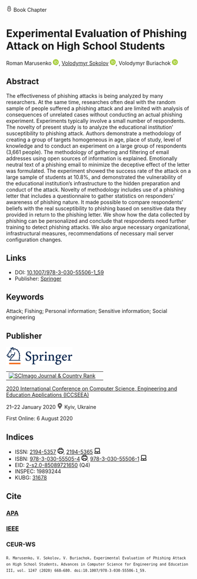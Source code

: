 <img src="/icons/lock.svg" width="16" height="16"> Book Chapter

# Experimental Evaluation of Phishing Attack on High School Students

Roman Marusenko <a href="https://orcid.org/0000-0003-3631-9593" target="_blank"><img src="/icons/orcid.svg" width="16" height="16"></a>,
<a href="/">Volodymyr Sokolov</a> <a href="https://orcid.org/0000-0002-9349-7946" target="_blank"><img src="/icons/orcid.svg" width="16" height="16"></a>,
Volodymyr Buriachok <a href="https://orcid.org/0000-0002-4055-1494" target="_blank"><img src="/icons/orcid.svg" width="16" height="16"></a>

## Abstract

The effectiveness of phishing attacks is being analyzed by many researchers. At the same time, researches often deal with the random sample of people suffered a phishing attack and are limited with analysis of consequences of unrelated cases without conducting an actual phishing experiment. Experiments typically involve a small number of respondents. The novelty of present study is to analyze the educational institution’ susceptibility to phishing attack. Authors demonstrate a methodology of creating a group of targets homogeneous in age, place of study, level of knowledge and to conduct an experiment on a large group of respondents (3,661 people). The methodology of gathering and filtering of email addresses using open sources of information is explained. Emotionally neutral text of a phishing email to minimize the deceptive effect of the letter was formulated. The experiment showed the success rate of the attack on a large sample of students at 10.8%, and demonstrated the vulnerability of the educational institution’s infrastructure to the hidden preparation and conduct of the attack. Novelty of methodology includes use of a phishing letter that includes a questionnaire to gather statistics on responders’ awareness of phishing nature. It made possible to compare respondents’ beliefs with the real susceptibility to phishing based on sensitive data they provided in return to the phishing letter. We show how the data collected by phishing can be personalized and conclude that respondents need further training to detect phishing attacks. We also argue necessary organizational, infrastructural measures, recommendations of necessary mail server configuration changes.

## Links

* DOI: [10.1007/978-3-030-55506-1_59](https://doi.org/10.1007/978-3-030-55506-1_59) 
* Publisher: [Springer](https://link.springer.com/chapter/10.1007/978-3-030-55506-1_59) 

## Keywords

Attack; Fishing; Personal information; Sensitive information; Social engineering

## Publisher

<img src="/icons/springer.svg" height="50">

<table>
<tr>
<td>
<a href="https://www.scimagojr.com/journalsearch.php?q=5100152904&amp;tip=sid&amp;exact=no" title="SCImago Journal &amp; Country Rank"><img border="0" src="https://www.scimagojr.com/journal_img.php?id=5100152904" alt="SCImago Journal &amp; Country Rank"  /></a>
</td>
<td style="text-align: left;">
<span class="__dimensions_badge_embed__" data-doi="10.1007/978-3-030-55506-1_59" data-hide-zero-citations="true"></span><script async src="https://badge.dimensions.ai/badge.js" charset="utf-8"></script>
</td>
</tr>
</table>

[2020 International Conference on Computer Science, Engineering and Education Applications (ICCSEEA)](https://link.springer.com/book/10.1007/978-3-030-55506-1)
 
21–22 January 2020 <img src="/icons/location-pin.svg" width="16" height="16"> Kyiv, Ukraine

First Online: 6 August 2020

## Indices

* ISSN: [2194-5357](https://portal.issn.org/resource/ISSN/2194-5357) <img src="/icons/print.svg" width="16" height="16">, [2194-5365](https://portal.issn.org/resource/ISSN/2194-5365) <img src="/icons/online.svg" width="16" height="16">
* ISBN: [978-3-030-55505-4](https://isbnsearch.org/isbn/978-3-030-55505-4) <img src="/icons/print.svg" width="16" height="16">, [978-3-030-55506-1](https://isbnsearch.org/isbn/978-3-030-55506-1) <img src="/icons/online.svg" width="16" height="16">
* EID: [2-s2.0-85089721650](http://www.scopus.com/record/display.url?origin=inward&eid=2-s2.0-85089721650) (Q4)
* INSPEC: 19893244
* KUBG: [31678](http://elibrary.kubg.edu.ua/id/eprint/31678/)

## Cite

### [APA](https://citation.crosscite.org/format?doi=10.1007/978-3-030-55506-1_59&style=apa&lang=en-US)

### [IEEE](https://citation.crosscite.org/format?doi=10.1007/978-3-030-55506-1_59&style=ieee&lang=en-US)

### CEUR-WS

<small>`R. Marusenko, V. Sokolov, V. Buriachok, Experimental Evaluation of Phishing Attack on High School Students, Advances in Computer Science for Engineering and Education III, vol. 1247 (2020) 668–680. doi:10.1007/978-3-030-55506-1_59.`</small>